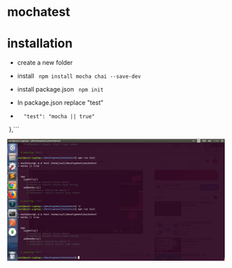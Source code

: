 # mochatest
# installation
- create a new folder
- install ``` npm install mocha chai --save-dev```
- install package.json ``` npm init```

- In package.json replace "test"
* ```"scripts": {
    "test": "mocha || true"
  },```


![screenshot](./image/test.png)

